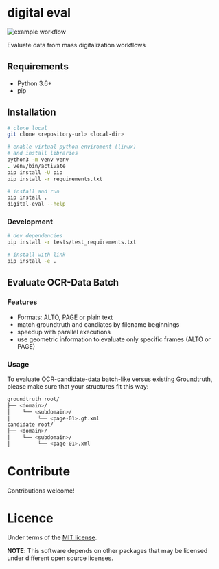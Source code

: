 # digital eval

![example workflow](https://github.com/ulb-sachsen-anhalt/digital-eval/actions/workflows/python-app.yml/badge.svg)

Evaluate data from mass digitalization workflows

## Requirements

* Python 3.6+
* pip

## Installation

```bash
# clone local
git clone <repository-url> <local-dir>

# enable virtual python enviroment (linux)
# and install libraries
python3 -m venv venv
. venv/bin/activate
pip install -U pip
pip install -r requirements.txt

# install and run
pip install .
digital-eval --help
```

### Development

```bash
# dev dependencies
pip install -r tests/test_requirements.txt

# install with link
pip install -e .
```

## Evaluate OCR-Data Batch

### Features

* Formats: ALTO, PAGE or plain text
* match groundtruth and candiates by filename beginnings
* speedup with parallel executions
* use geometric information to evaluate only specific frames (ALTO or PAGE)

### Usage

To evaluate OCR-candidate-data batch-like versus existing Groundtruth, please make sure that your structures fit this way:

```bash
groundtruth root/
├── <domain>/ 
│    └── <subdomain>/
│         └── <page-01>.gt.xml
candidate root/
├── <domain>/ 
│    └── <subdomain>/
│         └── <page-01>.xml
```

# Contribute

Contributions welcome!

# Licence

Under terms of the [MIT license](https://opensource.org/licenses/MIT).

**NOTE**: This software depends on other packages that may be licensed under different open source licenses.
